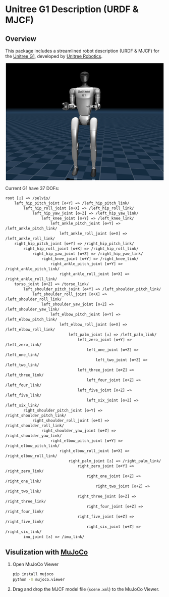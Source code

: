 # Unitree G1 Description (URDF & MJCF)

## Overview

This package includes a streamlined robot description (URDF & MJCF) for the [Unitree G1](https://www.unitree.com/g1/), developed by [Unitree Robotics](https://www.unitree.com/).

<p align="center">
  <img src="g1.png" width="500"/>
</p>

Current G1 have 37 DOFs:

```text
root [⚓] => /pelvis/
    left_hip_pitch_joint [⚙+Y] => /left_hip_pitch_link/
        left_hip_roll_joint [⚙+X] => /left_hip_roll_link/
            left_hip_yaw_joint [⚙+Z] => /left_hip_yaw_link/
                left_knee_joint [⚙+Y] => /left_knee_link/
                    left_ankle_pitch_joint [⚙+Y] => /left_ankle_pitch_link/
                        left_ankle_roll_joint [⚙+X] => /left_ankle_roll_link/
    right_hip_pitch_joint [⚙+Y] => /right_hip_pitch_link/
        right_hip_roll_joint [⚙+X] => /right_hip_roll_link/
            right_hip_yaw_joint [⚙+Z] => /right_hip_yaw_link/
                right_knee_joint [⚙+Y] => /right_knee_link/
                    right_ankle_pitch_joint [⚙+Y] => /right_ankle_pitch_link/
                        right_ankle_roll_joint [⚙+X] => /right_ankle_roll_link/
    torso_joint [⚙+Z] => /torso_link/
        left_shoulder_pitch_joint [⚙+Y] => /left_shoulder_pitch_link/
            left_shoulder_roll_joint [⚙+X] => /left_shoulder_roll_link/
                left_shoulder_yaw_joint [⚙+Z] => /left_shoulder_yaw_link/
                    left_elbow_pitch_joint [⚙+Y] => /left_elbow_pitch_link/
                        left_elbow_roll_joint [⚙+X] => /left_elbow_roll_link/
                            left_palm_joint [⚓] => /left_palm_link/
                                left_zero_joint [⚙+Y] => /left_zero_link/
                                    left_one_joint [⚙+Z] => /left_one_link/
                                        left_two_joint [⚙+Z] => /left_two_link/
                                left_three_joint [⚙+Z] => /left_three_link/
                                    left_four_joint [⚙+Z] => /left_four_link/
                                left_five_joint [⚙+Z] => /left_five_link/
                                    left_six_joint [⚙+Z] => /left_six_link/
        right_shoulder_pitch_joint [⚙+Y] => /right_shoulder_pitch_link/
            right_shoulder_roll_joint [⚙+X] => /right_shoulder_roll_link/
                right_shoulder_yaw_joint [⚙+Z] => /right_shoulder_yaw_link/
                    right_elbow_pitch_joint [⚙+Y] => /right_elbow_pitch_link/
                        right_elbow_roll_joint [⚙+X] => /right_elbow_roll_link/
                            right_palm_joint [⚓] => /right_palm_link/
                                right_zero_joint [⚙+Y] => /right_zero_link/
                                    right_one_joint [⚙+Z] => /right_one_link/
                                        right_two_joint [⚙+Z] => /right_two_link/
                                right_three_joint [⚙+Z] => /right_three_link/
                                    right_four_joint [⚙+Z] => /right_four_link/
                                right_five_joint [⚙+Z] => /right_five_link/
                                    right_six_joint [⚙+Z] => /right_six_link/
        imu_joint [⚓] => /imu_link/
```

## Visulization with [MuJoCo](https://github.com/google-deepmind/mujoco)

1. Open MuJoCo Viewer

   ```bash
   pip install mujoco
   python -m mujoco.viewer
   ```

2. Drag and drop the MJCF model file (`scene.xml`) to the MuJoCo Viewer.
